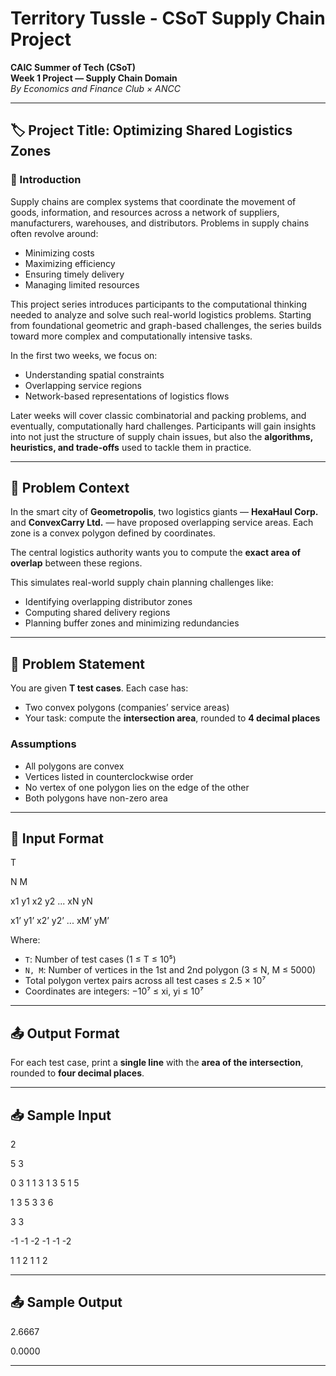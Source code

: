 # Territory Tussle - CSoT Supply Chain Project

**CAIC Summer of Tech (CSoT)**  
**Week 1 Project — Supply Chain Domain**  
_By Economics and Finance Club × ANCC_

---

## 🏷️ Project Title: Optimizing Shared Logistics Zones

### 📘 Introduction

Supply chains are complex systems that coordinate the movement of goods, information, and resources across a network of suppliers, manufacturers, warehouses, and distributors. Problems in supply chains often revolve around:

- Minimizing costs  
- Maximizing efficiency  
- Ensuring timely delivery  
- Managing limited resources  

This project series introduces participants to the computational thinking needed to analyze and solve such real-world logistics problems. Starting from foundational geometric and graph-based challenges, the series builds toward more complex and computationally intensive tasks.

In the first two weeks, we focus on:

- Understanding spatial constraints  
- Overlapping service regions  
- Network-based representations of logistics flows  

Later weeks will cover classic combinatorial and packing problems, and eventually, computationally hard challenges. Participants will gain insights into not just the structure of supply chain issues, but also the **algorithms, heuristics, and trade-offs** used to tackle them in practice.

---

## 🧩 Problem Context

In the smart city of **Geometropolis**, two logistics giants — **HexaHaul Corp.** and **ConvexCarry Ltd.** — have proposed overlapping service areas. Each zone is a convex polygon defined by coordinates.

The central logistics authority wants you to compute the **exact area of overlap** between these regions.

This simulates real-world supply chain planning challenges like:

- Identifying overlapping distributor zones  
- Computing shared delivery regions  
- Planning buffer zones and minimizing redundancies

---

## 🧮 Problem Statement

You are given **T test cases**. Each case has:

- Two convex polygons (companies’ service areas)
- Your task: compute the **intersection area**, rounded to **4 decimal places**

### Assumptions

- All polygons are convex  
- Vertices listed in counterclockwise order  
- No vertex of one polygon lies on the edge of the other  
- Both polygons have non-zero area  

---

## 🧾 Input Format

T

N M

x1 y1 x2 y2 ... xN yN

x1’ y1’ x2’ y2’ ... xM’ yM’

Where:

- `T`: Number of test cases (1 ≤ T ≤ 10⁵)  
- `N, M`: Number of vertices in the 1st and 2nd polygon (3 ≤ N, M ≤ 5000)  
- Total polygon vertex pairs across all test cases ≤ 2.5 × 10⁷  
- Coordinates are integers: −10⁷ ≤ xi, yi ≤ 10⁷  

---

## 📤 Output Format

For each test case, print a **single line** with the **area of the intersection**, rounded to **four decimal places**.

---

## 📥 Sample Input

2

5 3

0 3 1 1 3 1 3 5 1 5

1 3 5 3 3 6

3 3

-1 -1 -2 -1 -1 -2

1 1 2 1 1 2


---

## 📤 Sample Output

2.6667

0.0000

---

